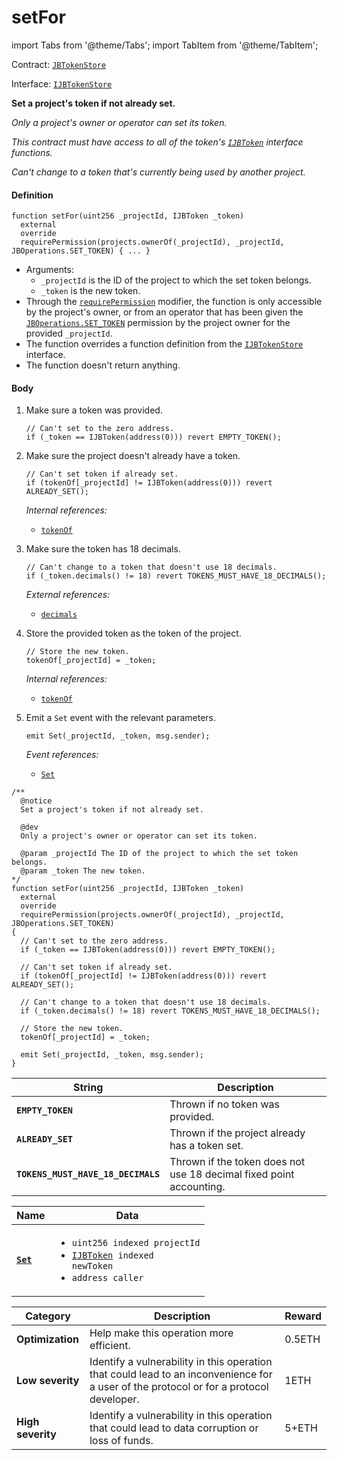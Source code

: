 # setFor

import Tabs from '@theme/Tabs';
import TabItem from '@theme/TabItem';

Contract: [`JBTokenStore`](/dev/api/contracts/jbtokenstore/README.md)​‌

Interface: [`IJBTokenStore`](/dev/api/interfaces/ijbtokenstore.md)

<Tabs>
<TabItem value="Step by step" label="Step by step">

**Set a project's token if not already set.**

_Only a project's owner or operator can set its token._

_This contract must have access to all of the token's [`IJBToken`](/dev/api/interfaces/ijbtoken.md) interface functions._

_Can't change to a token that's currently being used by another project._

#### Definition

```
function setFor(uint256 _projectId, IJBToken _token)
  external
  override
  requirePermission(projects.ownerOf(_projectId), _projectId, JBOperations.SET_TOKEN) { ... }
```

* Arguments:
  * `_projectId` is the ID of the project to which the set token belongs.
  * `_token` is the new token.
* Through the [`requirePermission`](/dev/api/contracts/or-abstract/jboperatable/modifiers/requirepermission.md) modifier, the function is only accessible by the project's owner, or from an operator that has been given the [`JBOperations.SET_TOKEN`](/dev/api/libraries/jboperations.md) permission by the project owner for the provided `_projectId`.
* The function overrides a function definition from the [`IJBTokenStore`](/dev/api/interfaces/ijbtokenstore.md) interface.
* The function doesn't return anything.

#### Body

1.  Make sure a token was provided.

    ```
    // Can't set to the zero address.
    if (_token == IJBToken(address(0))) revert EMPTY_TOKEN();
    ```

2.  Make sure the project doesn't already have a token.

    ```
    // Can't set token if already set.
    if (tokenOf[_projectId] != IJBToken(address(0))) revert ALREADY_SET();
    ```

    _Internal references:_

    * [`tokenOf`](/dev/api/contracts/jbtokenstore/properties/tokenof.md)

3.  Make sure the token has 18 decimals.

    ```
    // Can't change to a token that doesn't use 18 decimals.
    if (_token.decimals() != 18) revert TOKENS_MUST_HAVE_18_DECIMALS();
    ```

    _External references:_

    * [`decimals`](/dev/api/interfaces/ijbtoken.md)

5.  Store the provided token as the token of the project.

    ```
    // Store the new token.
    tokenOf[_projectId] = _token;
    ```

    _Internal references:_

    * [`tokenOf`](/dev/api/contracts/jbtokenstore/properties/tokenof.md)

9.  Emit a `Set` event with the relevant parameters.

    ```
    emit Set(_projectId, _token, msg.sender);
    ```

    _Event references:_

    * [`Set`](/dev/api/contracts/jbtokenstore/events/set.md)

</TabItem>

<TabItem value="Code" label="Code">

```
/**
  @notice
  Set a project's token if not already set.

  @dev
  Only a project's owner or operator can set its token.

  @param _projectId The ID of the project to which the set token belongs.
  @param _token The new token.
*/
function setFor(uint256 _projectId, IJBToken _token)
  external
  override
  requirePermission(projects.ownerOf(_projectId), _projectId, JBOperations.SET_TOKEN)
{
  // Can't set to the zero address.
  if (_token == IJBToken(address(0))) revert EMPTY_TOKEN();

  // Can't set token if already set.
  if (tokenOf[_projectId] != IJBToken(address(0))) revert ALREADY_SET();

  // Can't change to a token that doesn't use 18 decimals.
  if (_token.decimals() != 18) revert TOKENS_MUST_HAVE_18_DECIMALS();

  // Store the new token.
  tokenOf[_projectId] = _token;

  emit Set(_projectId, _token, msg.sender);
}
```

</TabItem>

<TabItem value="Errors" label="Errors">

| String                              | Description                                               |
| ----------------------------------- | --------------------------------------------------------- |
| **`EMPTY_TOKEN`**    | Thrown if no token was provided.        |
| **`ALREADY_SET`**    | Thrown if the project already has a token set.        |
| **`TOKENS_MUST_HAVE_18_DECIMALS`**    | Thrown if the token does not use 18 decimal fixed point accounting.        |

</TabItem>

<TabItem value="Events" label="Events">

| Name                                | Data                                                                                                                                                                                |
| ----------------------------------- | ----------------------------------------------------------------------------------------------------------------------------------------------------------------------------------- |
| [**`Set`**](/dev/api/contracts/jbtokenstore/events/set.md)               | <ul><li><code>uint256 indexed projectId</code></li><li><code>[IJBToken](/dev/api/interfaces/ijbtoken.md) indexed newToken</code></li><li><code>address caller</code></li></ul>                                                                                           |

</TabItem>

<TabItem value="Bug bounty" label="Bug bounty">

| Category          | Description                                                                                                                            | Reward |
| ----------------- | -------------------------------------------------------------------------------------------------------------------------------------- | ------ |
| **Optimization**  | Help make this operation more efficient.                                                                                               | 0.5ETH |
| **Low severity**  | Identify a vulnerability in this operation that could lead to an inconvenience for a user of the protocol or for a protocol developer. | 1ETH   |
| **High severity** | Identify a vulnerability in this operation that could lead to data corruption or loss of funds.                                        | 5+ETH  |

</TabItem>
</Tabs>
